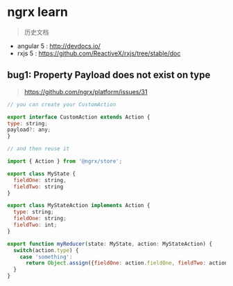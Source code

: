# ngrx learn

> 历史文档 
 
* angular 5  : http://devdocs.io/
* rxjs 5 : https://github.com/ReactiveX/rxjs/tree/stable/doc

## bug1: Property Payload does not exist on type

> https://github.com/ngrx/platform/issues/31

```js
// you can create your CustomAction

export interface CustomAction extends Action {
type: string;
payload?: any;
}

// and then reuse it
```


```js
import { Action } from '@ngrx/store';

export class MyState {
  fieldOne: string,
  fieldTwo: string
}

export class MyStateAction implements Action {
  type: string;
  fieldOne: string;
  fieldTwo: int;
}

export function myReducer(state: MyState, action: MyStateAction) {
  switch(action.type) {
    case 'something':
      return Object.assign({fieldOne: action.fieldOne, fieldTwo: action.fieldTwo})
  }
}

```
